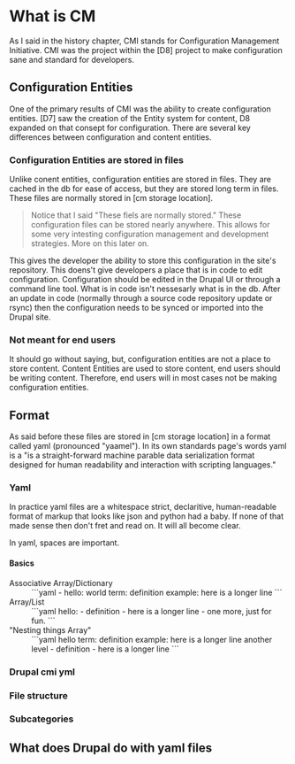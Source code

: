 # What is CM

As I said in the history chapter, CMI stands for Configuration Management Initiative. CMI was the project within the [D8] project to make configuration sane and standard for developers.

## Configuration Entities

One of the primary results of CMI was the ability to create configuration entities. [D7] saw the creation of the Entity system for content, D8 expanded on that consept for configuration. There are several key differences between configuration and content entities. 

### Configuration Entities are stored in files

Unlike conent entities, configuration entities are stored in files. They are cached in the db for ease of access, but they are stored long term in files. These files are normally stored in [cm storage location]. 

> Notice that I said "These fiels are normally stored." These configuration files can be stored nearly anywhere. This allows for some very intesting configuration management and development strategies. More on this later on.

This gives the developer the ability to store this configuration in the site's repository. This doens't give developers a place that is in code to edit configuration. Configuration should be edited in the Drupal UI or through a command line tool. What is in code isn't nessesarly what is in the db. After an update in code (normally through a source code repository update or rsync) then the configuration needs to be synced or imported into the Drupal site.

### Not meant for end users

It should go without saying, but, configuration entities are not a place to store content. Content Entities are used to store content, end users should be writing content. Therefore, end users will in most cases not be making configuration entities.

## Format

As said before these files are stored in [cm storage location] in a format called yaml (pronounced "yaamel"). In its own standards page's words yaml is a "is a straight-forward machine parable data serialization format designed for human readability and interaction with scripting languages."

### Yaml

In practice yaml files are a whitespace strict, declaritive, human-readable format of markup that looks like json and python had a baby. If none of that made sense then don't fret and read on. It will all become clear.

In yaml, spaces are important.

#### Basics

<dl>
<dt>Associative Array/Dictionary</dt>
<dd>
```yaml
- hello: world
  term: definition
  example: here is a longer line
```
</dd>

<dt>Array/List</dt>
<dd>
```yaml
hello:
  - definition
  - here is a longer line
  - one more, just for fun.
```
</dd>

<dt>"Nesting things Array"</dt>
<dd>
```yaml
hello
  term: definition
  example: here is a longer line
  another level
    - definition
    - here is a longer line
```
</dd>
<dl>

### Drupal cmi yml

### File structure

### Subcategories

## What does Drupal do with yaml files
